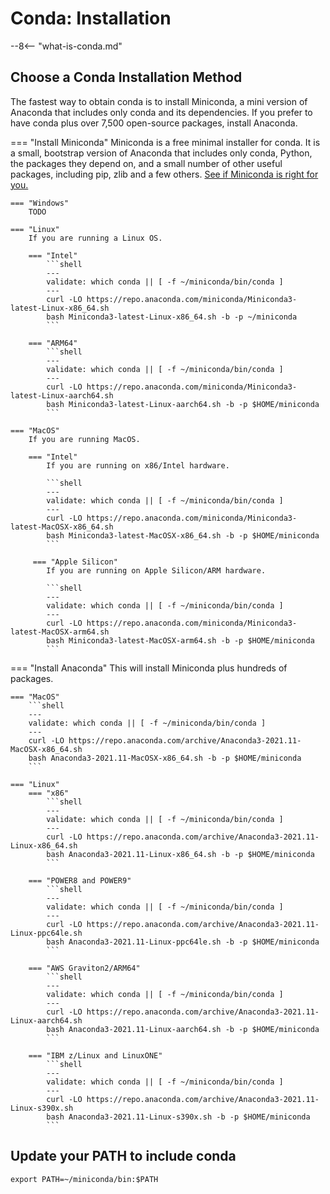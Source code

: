 # Conda: Installation

--8<-- "what-is-conda.md"

## Choose a Conda Installation Method

The fastest way to obtain conda is to install Miniconda, a mini
version of Anaconda that includes only conda and its dependencies. If
you prefer to have conda plus over 7,500 open-source packages, install
Anaconda.

=== "Install Miniconda"
    Miniconda is a free minimal installer for conda. It is a small, bootstrap version of Anaconda that includes only conda, Python, the packages they depend on, and a small number of other useful packages, including pip, zlib and a few others. [See if Miniconda is right for you.](https://docs.conda.io/projects/conda/en/latest/user-guide/install/download.html#anaconda-or-miniconda)
    
    === "Windows"
        TODO

    === "Linux"
        If you are running a Linux OS.

        === "Intel"
            ```shell
            ---
            validate: which conda || [ -f ~/miniconda/bin/conda ]
            ---
            curl -LO https://repo.anaconda.com/miniconda/Miniconda3-latest-Linux-x86_64.sh
            bash Miniconda3-latest-Linux-x86_64.sh -b -p ~/miniconda
            ```

        === "ARM64"
            ```shell
            ---
            validate: which conda || [ -f ~/miniconda/bin/conda ]
            ---
            curl -LO https://repo.anaconda.com/miniconda/Miniconda3-latest-Linux-aarch64.sh
            bash Miniconda3-latest-Linux-aarch64.sh -b -p $HOME/miniconda
            ```

    === "MacOS"
        If you are running MacOS.

        === "Intel"
            If you are running on x86/Intel hardware.

            ```shell
            ---
            validate: which conda || [ -f ~/miniconda/bin/conda ]
            ---
            curl -LO https://repo.anaconda.com/miniconda/Miniconda3-latest-MacOSX-x86_64.sh
            bash Miniconda3-latest-MacOSX-x86_64.sh -b -p $HOME/miniconda
            ```

         === "Apple Silicon"
            If you are running on Apple Silicon/ARM hardware.

            ```shell
            ---
            validate: which conda || [ -f ~/miniconda/bin/conda ]
            ---
            curl -LO https://repo.anaconda.com/miniconda/Miniconda3-latest-MacOSX-arm64.sh
            bash Miniconda3-latest-MacOSX-arm64.sh -b -p $HOME/miniconda
            ```

=== "Install Anaconda"
    This will install Miniconda plus hundreds of packages.

    === "MacOS"
        ```shell
        ---
        validate: which conda || [ -f ~/miniconda/bin/conda ]
        ---
        curl -LO https://repo.anaconda.com/archive/Anaconda3-2021.11-MacOSX-x86_64.sh
        bash Anaconda3-2021.11-MacOSX-x86_64.sh -b -p $HOME/miniconda
        ```

    === "Linux"
        === "x86"
            ```shell
            ---
            validate: which conda || [ -f ~/miniconda/bin/conda ]
            ---
            curl -LO https://repo.anaconda.com/archive/Anaconda3-2021.11-Linux-x86_64.sh
            bash Anaconda3-2021.11-Linux-x86_64.sh -b -p $HOME/miniconda
            ```

        === "POWER8 and POWER9"
            ```shell
            ---
            validate: which conda || [ -f ~/miniconda/bin/conda ]
            ---
            curl -LO https://repo.anaconda.com/archive/Anaconda3-2021.11-Linux-ppc64le.sh
            bash Anaconda3-2021.11-Linux-ppc64le.sh -b -p $HOME/miniconda
            ```

        === "AWS Graviton2/ARM64"
            ```shell
            ---
            validate: which conda || [ -f ~/miniconda/bin/conda ]
            ---
            curl -LO https://repo.anaconda.com/archive/Anaconda3-2021.11-Linux-aarch64.sh
            bash Anaconda3-2021.11-Linux-aarch64.sh -b -p $HOME/miniconda
            ```

        === "IBM z/Linux and LinuxONE"
            ```shell
            ---
            validate: which conda || [ -f ~/miniconda/bin/conda ]
            ---
            curl -LO https://repo.anaconda.com/archive/Anaconda3-2021.11-Linux-s390x.sh
            bash Anaconda3-2021.11-Linux-s390x.sh -b -p $HOME/miniconda
            ```

## Update your PATH to include conda

```shell
export PATH=~/miniconda/bin:$PATH
```
